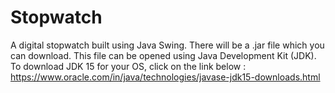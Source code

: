 # Stopwatch
A digital stopwatch built using Java Swing.
There will be a .jar file which you can download. 
This file can be opened using Java Development Kit (JDK).
To download JDK 15 for your OS, click on the link below :
https://www.oracle.com/in/java/technologies/javase-jdk15-downloads.html
